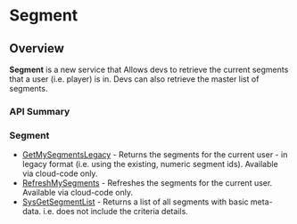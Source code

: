 # Segment
## Overview




**Segment** is a new service that Allows devs to retrieve the current segments that a user (i.e. player) is in. Devs can also retrieve the master list of segments.

### API Summary

### Segment
* [GetMySegmentsLegacy](/api/capi/segment/getmysegmentslegacy) - Returns the segments for the current user - in legacy format (i.e. using the existing, numeric segment ids). Available via cloud-code only.
* [RefreshMySegments](/api/capi/segment/refreshmysegments) - Refreshes the segments for the current user. Available via cloud-code only.
* [SysGetSegmentList](/api/capi/segment/sysgetsegmentlist) - Returns a list of all segments with basic meta-data. i.e. does not include the criteria details.


<DocCardList />